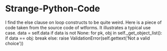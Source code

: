 # Strange-Python-Code
I find the else clause on loop constructs to be quite weird. Here is a piece of code taken from the source code of wtforms. It illustrates a typical use case.
data = self.data 
if data is not None: 
 for pk, obj in self._get_object_list(): 
  if data == obj: 
   break 
 else: 
  raise ValidationError(self.gettext('Not a valid choice')) 
